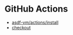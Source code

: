 # GitHub Actions

- [asdf-vm/actions/install](https://github.com/asdf-vm/actions)
- [checkout](https://github.com/actions/checkout)
